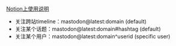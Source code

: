 [Notion上使用说明](https://www.notion.so/jimsun6428/iOS-aba70b5d73544a7c8bbcb974d4e8046e)
- 关注跨站timeline：mastodon@latest:domain (default)
- 关注某个话题：mastodon@latest:domain#hashtag (default)
- 关注某个用户：mastodon@latest:domain^userid (specific user)